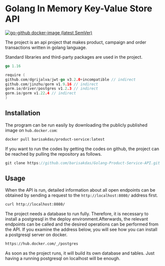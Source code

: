 # Golang In Memory Key-Value Store API

[![go-github docker-image (latest SemVer)](https://img.shields.io/github/v/release/google/go-github?sort=semver)](https://hub.docker.com/repository/docker/barisakdas/product-service-api)

The project is an api project that makes product, campaign and order transactions written in golang language.

Standard libraries and third-party packages are used in the project.
```go
go 1.16

require (
github.com/dgrijalva/jwt-go v3.2.0+incompatible // indirect
github.com/jinzhu/gorm v1.9.16 // indirect
gorm.io/driver/postgres v1.2.3 // indirect
gorm.io/gorm v1.22.4 // indirect
)
```

## Installation

The program can be run easily by downloading the publicly published image on `hub.docker.com`:

```bash
docker pull barisakdas/product-service:latest
```

If you want to run the codes by getting the codes on github, the project can be reached by pulling the repository as follows.

```go
git clone https://github.com/barisakdas/Golang-Product-Service-API.git
```

## Usage

When the API is run, detailed information about all open endpoints can be obtained by sending a request to the `http://localhost:8080/` address first.

```bash
curl http://localhost:8080/
```

The project needs a database to run fully. Therefore, it is necessary to install a postgresql in the deploy environment.Afterwards, the relevant endpoints can be called and the desired operations can be performed from the API.
If you examine the address below, you will see how you can install a postgresql server on docker.
```bash
https://hub.docker.com/_/postgres
```

As soon as the project runs, it will build its own database and tables.
Just having a running postgresql on localhost will be enough.